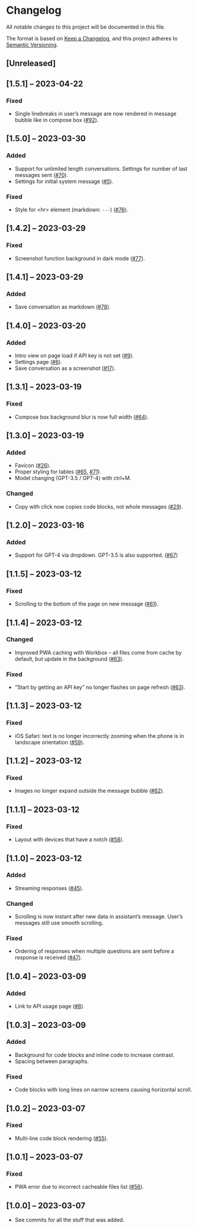 # Changelog

All notable changes to this project will be documented in this file.

The format is based on [Keep a Changelog](https://keepachangelog.com/en/1.1.0/),
and this project adheres to [Semantic Versioning](https://semver.org/spec/v2.0.0.html).

## [Unreleased]

## [1.5.1] – 2023-04-22

### Fixed
- Single linebreaks in user’s message are now rendered in message bubble like in compose box ([#92](https://github.com/felixbade/assistant/issues/92)).

## [1.5.0] – 2023-03-30

### Added

- Support for unlimited length conversations. Settings for number of last messages sent ([#70](https://github.com/felixbade/chatgpt-web-ui/issues/70)).
- Settings for initial system message ([#5](https://github.com/felixbade/chatgpt-web-ui/issues/5)).

### Fixed

- Style for &lt;hr&gt; element (markdown: `---`) ([#76](https://github.com/felixbade/chatgpt-web-ui/issues/76)).

## [1.4.2] – 2023-03-29

### Fixed

- Screenshot function background in dark mode ([#77](https://github.com/felixbade/chatgpt-web-ui/issues/77)).

## [1.4.1] – 2023-03-29

### Added

- Save conversation as markdown ([#78](https://github.com/felixbade/chatgpt-web-ui/issues/78)).

## [1.4.0] – 2023-03-20

### Added

- Intro view on page load if API key is not set ([#9](https://github.com/felixbade/chatgpt-web-ui/issues/9)).
- Settings page ([#6](https://github.com/felixbade/chatgpt-web-ui/issues/6)).
- Save conversation as a screenshot ([#17](https://github.com/felixbade/chatgpt-web-ui/issues/17)).

## [1.3.1] – 2023-03-19

### Fixed

- Compose box background blur is now full width ([#64](https://github.com/felixbade/chatgpt-web-ui/issues/64)).

## [1.3.0] – 2023-03-19

### Added

- Favicon ([#26](https://github.com/felixbade/chatgpt-web-ui/issues/26)).
- Proper styling for tables ([#65](https://github.com/felixbade/chatgpt-web-ui/issues/65), [#71](https://github.com/felixbade/chatgpt-web-ui/issues/71)).
- Model changing (GPT-3.5 / GPT-4) with ctrl+M.

### Changed

- Copy with click now copies code blocks, not whole messages ([#29](https://github.com/felixbade/chatgpt-web-ui/issues/29)).

## [1.2.0] – 2023-03-16

### Added

- Support for GPT-4 via dropdown. GPT-3.5 is also supported. ([#67](https://github.com/felixbade/chatgpt-web-ui/issues/67))


## [1.1.5] – 2023-03-12

### Fixed

- Scrolling to the bottom of the page on new message ([#61](https://github.com/felixbade/chatgpt-web-ui/issues/61)).

## [1.1.4] – 2023-03-12

### Changed

- Improved PWA caching with Workbox – all files come from cache by default, but update in the background ([#63](https://github.com/felixbade/chatgpt-web-ui/issues/63)).

### Fixed

- ”Start by getting an API key” no longer flashes on page refresh ([#63](https://github.com/felixbade/chatgpt-web-ui/issues/63)).

## [1.1.3] – 2023-03-12

### Fixed

- iOS Safari: text is no longer incorrectly zooming when the phone is in landscape orientation ([#59](https://github.com/felixbade/chatgpt-web-ui/issues/59)).

## [1.1.2] – 2023-03-12

### Fixed

- Images no longer expand outside the message bubble ([#62](https://github.com/felixbade/chatgpt-web-ui/issues/62)).

## [1.1.1] – 2023-03-12

### Fixed

- Layout with devices that have a notch ([#58](https://github.com/felixbade/chatgpt-web-ui/issues/58)).

## [1.1.0] – 2023-03-12

### Added

- Streaming responses ([#45](https://github.com/felixbade/chatgpt-web-ui/issues/45)).

### Changed

- Scrolling is now instant after new data in assistant’s message. User’s messages still use smooth scrolling.

### Fixed

- Ordering of responses when multiple questions are sent before a response is received ([#47](https://github.com/felixbade/chatgpt-web-ui/issues/47)).

## [1.0.4] – 2023-03-09

### Added

- Link to API usage page ([#8](https://github.com/felixbade/chatgpt-web-ui/issues/8)).

## [1.0.3] – 2023-03-09

### Added

- Background for code blocks and inline code to increase contrast.
- Spacing between paragraphs.

### Fixed

- Code blocks with long lines on narrow screens causing horizontal scroll.

## [1.0.2] – 2023-03-07

### Fixed

- Multi-line code block rendering ([#55](https://github.com/felixbade/chatgpt-web-ui/issues/55)).

## [1.0.1] – 2023-03-07

### Fixed

- PWA error due to incorrect cacheable files list ([#56](https://github.com/felixbade/chatgpt-web-ui/issues/56)).

## [1.0.0] – 2023-03-07

- See commits for all the stuff that was added.